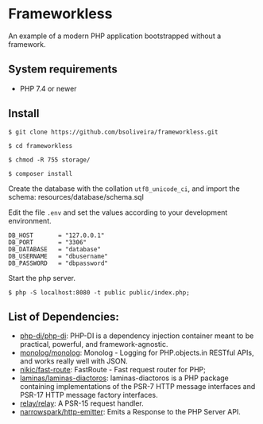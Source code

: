 # Frameworkless

An example of a modern PHP application bootstrapped without a framework.

## System requirements

 - PHP 7.4 or newer

## Install

```
$ git clone https://github.com/bsoliveira/frameworkless.git

$ cd frameworkless

$ chmod -R 755 storage/ 

$ composer install
```

Create the database with the collation `utf8_unicode_ci`, and import the schema: resources/database/schema.sql

Edit the file `.env` and set the values according to your development environment.

```
DB_HOST       = "127.0.0.1"
DB_PORT       = "3306"
DB_DATABASE   = "database"
DB_USERNAME   = "dbusername"
DB_PASSWORD   = "dbpassword"
```

Start the php server.

```
$ php -S localhost:8080 -t public public/index.php;

```

## List of Dependencies:

- [php-di/php-di](https://github.com/PHP-DI/PHP-DI): PHP-DI is a dependency injection container meant to be practical, powerful, and framework-agnostic.
- [monolog/monolog](https://github.com/Seldaek/monolog): Monolog - Logging for PHP.objects.in RESTful APIs, and works really well with JSON.
- [nikic/fast-route](https://github.com/nikic/FastRoute): FastRoute - Fast request router for PHP;
- [laminas/laminas-diactoros](https://github.com/laminas/laminas-diactoros): laminas-diactoros is a PHP package containing implementations of the PSR-7 HTTP message interfaces and PSR-17 HTTP message factory interfaces.
- [relay/relay](https://github.com/relayphp/Relay.Relay): A PSR-15 request handler.
- [narrowspark/http-emitter](https://github.com/narrowspark/http-emitter): Emits a Response to the PHP Server API.
